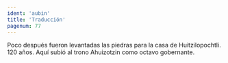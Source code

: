 ```yaml
---
ident: 'aubin'
title: 'Traducción'
pagenum: 77
---
```

Poco después fueron levantadas las piedras para la casa de Huitzilopochtli. 
120 años.
Aquí subió al trono Ahuizotzin como octavo gobernante. 

